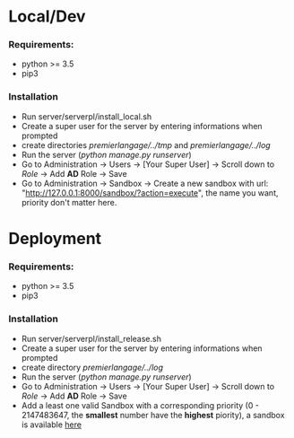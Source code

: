 # Local/Dev

### Requirements:

- python >= 3.5
- pip3

### Installation

- Run server/serverpl/install_local.sh
- Create a super user for the server by entering informations when prompted
- create directories *premierlangage/../tmp* and *premierlangage/../log*
- Run the server (*python manage.py runserver*)
-  Go to Administration -> Users -> [Your Super User] -> Scroll down to *Role* -> Add **AD** Role -> Save
-  Go to Administration -> Sandbox -> Create a new sandbox with url: "http://127.0.0.1:8000/sandbox/?action=execute", the name you want, priority don't matter here.



# Deployment

### Requirements:

- python >= 3.5
- pip3

### Installation

- Run server/serverpl/install_release.sh
- Create a super user for the server by entering informations when prompted
- create directory *premierlangage/../log*
- Run the server (*python manage.py runserver*)
- Go to Administration -> Users -> [Your Super User] -> Scroll down to *Role* -> Add **AD** Role -> Save
- Add a least one valid Sandbox with a corresponding priority (0 - 2147483647, the **smallest** number have the **highest** piority), a sandbox is available [here](https://git-etud.u-pem.fr/pl-sandbox.git)
